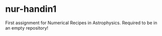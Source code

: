 # nur-handin1
First assignment for Numerical Recipes in Astrophysics. Required to be in an empty repository!
